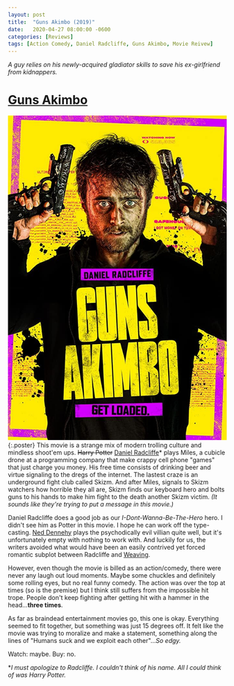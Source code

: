 ```yaml
---
layout: post
title:  "Guns Akimbo (2019)"
date:   2020-04-27 08:00:00 -0600
categories: [Reviews]
tags: [Action Comedy, Daniel Radcliffe, Guns Akimbo, Movie Reivew]
---
```


*A guy relies on his newly-acquired gladiator skills to save his ex-girlfriend from kidnappers.*

# [Guns Akimbo](https://www.imdb.com/title/tt6902676/)

![Guns Akimbo poster](/assets/2020/04/guns-akimbo-2019.jpg){:.poster} This movie is a strange mix of modern trolling culture and mindless shoot'em ups. ~~Harry Potter~~ [Daniel Radcliffe](https://www.imdb.com/name/nm0705356/)* plays Miles, a cubicle drone at a programming company that make crappy cell phone "games" that just charge you money. His free time consists of drinking beer and virtue signaling to the dregs of the internet. The lastest craze is an underground fight club called Skizm. And after Miles, signals to Skizm watchers how horrible they all are, Skizm finds our keyboard hero and bolts guns to his hands to make him fight to the death another Skizm victim. *(It sounds like they're trying to put a message in this movie.)*

Daniel Radcliffe does a good job as our *I-Dont-Wanna-Be-The-Hero* hero. I didn't see him as Potter in this movie. I hope he can work off the type-casting. [Ned Dennehy](https://www.imdb.com/name/nm0219329/) plays the psychodically evil villian quite well, but it's unfortunately empty with nothing to work with. And luckily for us, the writers avoided what would have been an easily contrived yet forced romantic subplot between Radcliffe and [Weaving](https://www.imdb.com/name/nm3034977/).

However, even though the movie is billed as an action/comedy, there were never any laugh out loud moments. Maybe some chuckles and definitely some rolling eyes, but no real funny comedy. The action was over the top at times (so is the premise) but I think still suffers from the impossible hit trope. People don't keep fighting after getting hit with a hammer in the head...**three times**.

As far as braindead entertainment movies go, this one is okay. Everything seemed to fit together, but something was just 15 degrees off. It felt like the movie was trying to moralize and make a statement, something along the lines of "Humans suck and we exploit each other"...*So edgy.*

Watch: maybe. Buy: no.

\**I must apologize to Radcliffe. I couldn't think of his name. All I could think of was Harry Potter.*
